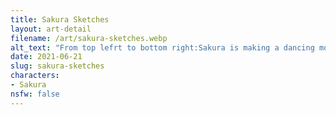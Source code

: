 ```yaml
---
title: Sakura Sketches
layout: art-detail
filename: /art/sakura-sketches.webp
alt_text: "From top lefrt to bottom right:Sakura is making a dancing motion, to the left.Sakura is sitting down with her legs crossed, and her tail up.Multiple poses of Sakura in non-colored form: sitting ooking at the viewer, standing and looking to the right and leaning on a table with a glass half-naked.The final drawing in the bottom left is Sakura with an unnamed pink catgirl touching tails from behind."
date: 2021-06-21
slug: sakura-sketches
characters:
- Sakura
nsfw: false
---
```

